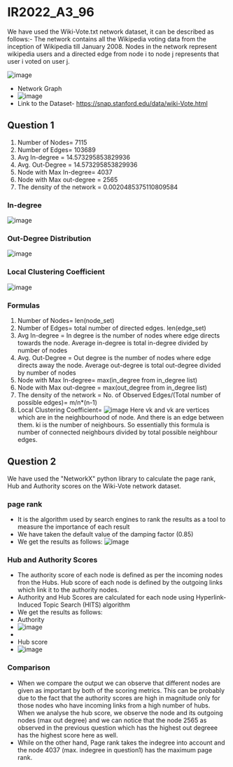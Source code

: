 # IR2022_A3_96
We have used the Wiki-Vote.txt network dataset, it can be described as follows:-
The network contains all the Wikipedia voting data from the inception of Wikipedia till January 2008. Nodes in the network represent wikipedia users and a directed edge from node i to node j represents that user i voted on user j.

![image](https://user-images.githubusercontent.com/43749564/164520339-fda64802-f4d7-42f8-aed8-638c60ec4b7e.png)
- Network Graph
- ![image](https://user-images.githubusercontent.com/43749564/164522848-6b0a7482-13a1-478b-8dfc-fd70af9aa5d9.png)
- Link to the Dataset- https://snap.stanford.edu/data/wiki-Vote.html
## Question 1
1. Number of Nodes= 7115
2. Number of Edges= 103689
3. Avg In-degree = 14.573295853829936
4. Avg. Out-Degree = 14.573295853829936
5. Node with Max In-degree= 4037
6. Node with Max out-degree = 2565
7. The density of the network = 0.0020485375110809584

### In-degree 
![image](https://user-images.githubusercontent.com/48515800/164524203-a16ad147-3246-43f8-b3d6-beb554fd6c69.png)

### Out-Degree Distribution
![image](https://user-images.githubusercontent.com/48515800/164524518-5a3691d5-63c4-4387-b9c4-44f03873927c.png)

### Local Clustering Coefficient
![image](https://user-images.githubusercontent.com/48515800/164524641-ed6b3171-2541-4aa2-bcc7-e9fc78c311a1.png)

### Formulas

1. Number of Nodes= len(node_set)
2. Number of Edges= total number of directed edges. len(edge_set)
3. Avg In-degree = In degree is the number of nodes where edge directs towards the node. Average in-degree is total in-degree divided by number of nodes
4. Avg. Out-Degree = Out degree is the number of nodes where edge directs away the node. Average out-degree is total out-degree divided by number of nodes
5. Node with Max In-degree= max(in_degree from in_degree list)
6. Node with Max out-degree = max(out_degree from in_degree list)
7. The density of the network = No. of Observed Edges/(Total number of possible edges)= m/n*(n-1)
8. Local Clustering Coefficient= ![image](https://user-images.githubusercontent.com/48515800/164527510-fe076161-349f-4bb3-9108-7169d4c8e101.png) Here vk and vk are vertices which are in the neighbourhood of node. And there is an edge between them. ki is the number of neighbours. So essentially this formula is number of connected neighbours divided by total possible neighbour edges.


## Question 2
We have used the "NetworkX" python library to calculate the page rank, Hub and Authority scores on the Wiki-Vote network dataset.

### page rank
- It is the algorithm used by search engines to rank the results as a tool to measure the importance of each result
- We have taken the default value of the damping factor (0.85)
- We get the results as follows: 
![image](https://user-images.githubusercontent.com/43749564/164520981-49a0a756-2b43-4865-9fab-aca9a5f0ee9b.png)
### Hub and Authority Scores
- The authority score of each node is defined as per the incoming nodes fron the Hubs. Hub score of each node is defined by the outgoing links which link it to the authority nodes.
- Authority and Hub Scores are calculated for each node using Hyperlink-Induced Topic Search (HITS) algorithm
- We get the results as follows: 
- Authority
- ![image](https://user-images.githubusercontent.com/43749564/164521072-eb9a52e7-859b-490a-b89d-bdf6a3ae029d.png)
- 
- Hub score
- ![image](https://user-images.githubusercontent.com/43749564/164521016-a9eda3aa-9344-46aa-8880-ca821e1d86bb.png)
### Comparison
- When we compare the output we can observe that different nodes are given as important by both of the scoring metrics.
This can be probably due to the fact that the authority scores are high in magnitude only for those nodes who have incoming links from a high number of hubs. When we analyse the hub score, we observe the node and its outgoing nodes (max out degree) and we can notice that the node 2565 as observed in the previous question which has the highest out degreee has the highest score here as well.
- While on the other hand, Page rank takes the indegree into account and the node 4037 (max. indegree in question1) has the maximum page rank.

